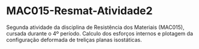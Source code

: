 # MAC015-Resmat-Atividade2
Segunda atividade da disciplina de Resistência dos Materiais (MAC015), cursada durante o 4º período. Calculo dos esforços internos e plotagem da configuração deformada de treliças planas isostáticas.
